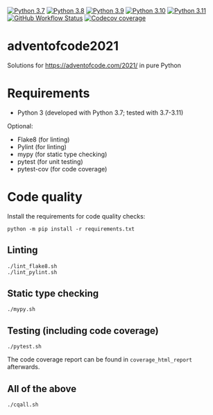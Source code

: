 [![Python 3.7](https://hbhbnr.github.io/badges/Python-3.7-blue-python-white.svg)](https://docs.python.org/3.7/whatsnew/changelog.html)
[![Python 3.8](https://hbhbnr.github.io/badges/Python-3.8-blue-python-white.svg)](https://docs.python.org/3.8/whatsnew/changelog.html)
[![Python 3.9](https://hbhbnr.github.io/badges/Python-3.9-blue-python-white.svg)](https://docs.python.org/3.9/whatsnew/changelog.html)
[![Python 3.10](https://hbhbnr.github.io/badges/Python-3.10-blue-python-white.svg)](https://docs.python.org/3.10/whatsnew/changelog.html)
[![Python 3.11](https://hbhbnr.github.io/badges/Python-3.11-blue-python-white.svg)](https://docs.python.org/3.11/whatsnew/changelog.html)
[![GitHub Workflow Status](https://github.com/HbHbNr/adventofcode2021/actions/workflows/codequality.yml/badge.svg)](https://github.com/HbHbNr/adventofcode2021/actions/workflows/codequality.yml)
[![Codecov coverage](https://img.shields.io/codecov/c/github/HbHbNr/adventofcode2021?logo=codecov&logoColor=white)](https://app.codecov.io/gh/HbHbNr/adventofcode2021)

# adventofcode2021
Solutions for https://adventofcode.com/2021/ in pure Python

# Requirements
* Python 3 (developed with Python 3.7; tested with 3.7-3.11)

Optional:
* Flake8 (for linting)
* Pylint (for linting)
* mypy (for static type checking)
* pytest (for unit testing)
* pytest-cov (for code coverage) 

# Code quality

Install the requirements for code quality checks:

    python -m pip install -r requirements.txt

## Linting

    ./lint_flake8.sh
    ./lint_pylint.sh

## Static type checking

    ./mypy.sh

## Testing (including code coverage)

    ./pytest.sh

The code coverage report can be found in ``coverage_html_report`` afterwards.

## All of the above

    ./cqall.sh
